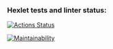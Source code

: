 ### Hexlet tests and linter status:
[![Actions Status](https://github.com/olga-treushkova/frontend-project-44/actions/workflows/hexlet-check.yml/badge.svg)](https://github.com/olga-treushkova/frontend-project-44/actions)


[![Maintainability](https://api.codeclimate.com/v1/badges/ddc9a3354d45b190ff7c/maintainability)](https://codeclimate.com/github/olga-treushkova/frontend-project-44/maintainability)

